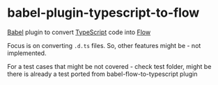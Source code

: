 # babel-plugin-typescript-to-flow

[Babel] plugin to convert [TypeScript] code into [Flow]

Focus is on converting `.d.ts` files. So, other features might be - not implemented.

For a test cases that might be not covered - check test folder, might be there is already a test ported from babel-flow-to-typescript plugin 

[babel]: https://github.com/babel/babel
[flow]: https://github.com/facebook/flow
[typescript]: https://github.com/Microsoft/TypeScript
